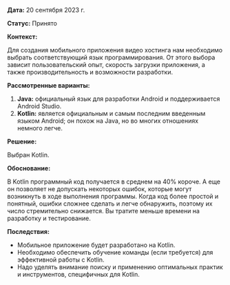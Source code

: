**Дата:** 20 сентября 2023 г.

**Статус:** Принято

**Контекст:**

Для создания мобильного приложения видео хостинга нам необходимо выбрать соответствующий язык программирования. От этого выбора зависит пользовательский опыт, скорость загрузки приложения, а также производительность и возможности разработки.

**Рассмотренные варианты:**

1. **Java:** официальный язык для разработки Android и поддерживается Android Studio.
2. **Kotlin:** является официальным и самым последним введенным языком Android; он похож на Java, но во многих отношениях немного легче.

**Решение:**

Выбран Kotlin.

**Обоснование:**

В Kotlin программный код получается в среднем на 40% короче. А еще он позволяет не допускать некоторых ошибок, которые могут возникнуть в ходе выполнения программы. Когда код более простой и понятный, ошибки сложнее сделать и легче обнаружить, поэтому их число стремительно снижается. Вы тратите меньше времени на разработку и тестирование.

**Последствия:**

- Мобильное приложение будет разработано на Kotlin.
- Необходимо обеспечить обучение команды (если требуется) для эффективной работы с Kotlin.
- Надо уделять внимание поиску и применению оптимальных практик и инструментов, специфичных для Kotlin.